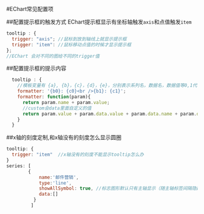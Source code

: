 #EChart常见配置项

##配置提示框的触发方式
EChart提示框显示有坐标轴触发<code>axis</code>和点值触发<code>item</code>
```javascript
tooltip : {
  trigger: "axis"; //鼠标到放到轴线上就显示提示框
  trigger: "item": //鼠标移动点值的时候才显示提示框
};
//EChart 会对不同的图给不同的trigger值
```
##配置提示框的提示内容
```javascript
  tooltip : {
    //模板变量有 {a}, {b}，{c}，{d}，{e}，分别表示系列名，数据名，数据值等0,1代表series的序列
    formatter: '{b0}: {c0}<br />{b1}: {c1}'; 
    formatter: function(param){
      return param.name + param.value;
      //custom会data里面自定义的值
      return param.value + param.data.value + param.data.name + param.data.custom;
    }
  }
```
##x轴的刻度定制,和x轴没有的刻度怎么显示圆圈
```javascript
tooltip: {
  trigger: "item"  //x轴没有的刻度不能显示tooltip怎么办
}
series: [
        {
            name:'邮件营销',
            type:'line',
            showAllSymbol: true, //标志图形默认只有主轴显示（随主轴标签间隔隐藏策略），如需全部显示可把 showAllSymbol 设为 true。
            data:[]
          }
         ]
```                    


